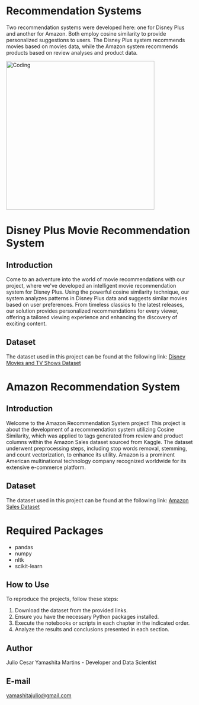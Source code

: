 # Recommendation Systems

Two recommendation systems were developed here: one for Disney Plus and another for Amazon. Both employ cosine similarity to provide personalized suggestions to users. The Disney Plus system recommends movies based on movies data, while the Amazon system recommends products based on review analyses and product data.

<img align="center" alt="Coding" width="400" src="https://i.pinimg.com/originals/22/3b/d3/223bd35787baf9b3693e15fb5e856958.gif">

# Disney Plus Movie Recommendation System

## Introduction
Come to an adventure into the world of movie recommendations with our project, where we've developed an intelligent movie recommendation system for Disney Plus. Using the powerful cosine similarity technique, our system analyzes patterns in Disney Plus data and suggests similar movies based on user preferences. From timeless classics to the latest releases, our solution provides personalized recommendations for every viewer, offering a tailored viewing experience and enhancing the discovery of exciting content.

## Dataset
The dataset used in this project can be found at the following link: [Disney Movies and TV Shows Dataset](https://www.kaggle.com/datasets/shivamb/disney-movies-and-tv-shows)

# Amazon Recommendation System

## Introduction
Welcome to the Amazon Recommendation System project! This project is about the development of a recommendation system utilizing Cosine Similarity, which was applied to tags generated from review and product columns within the Amazon Sales dataset sourced from Kaggle. The dataset underwent preprocessing steps, including stop words removal, stemming, and count vectorization, to enhance its utility. Amazon is a prominent American multinational technology company recognized worldwide for its extensive e-commerce platform.

## Dataset
The dataset used in this project can be found at the following link: [Amazon Sales Dataset](https://www.kaggle.com/datasets/karkavelrajaj/amazon-sales-dataset)

# Required Packages
- pandas
- numpy
- nltk
- scikit-learn

## How to Use
To reproduce the projects, follow these steps:

1. Download the dataset from the provided links.
2. Ensure you have the necessary Python packages installed.
3. Execute the notebooks or scripts in each chapter in the indicated order.
4. Analyze the results and conclusions presented in each section.

## Author
Julio Cesar Yamashita Martins - Developer and Data Scientist

## E-mail
yamashitajulio@gmail.com
